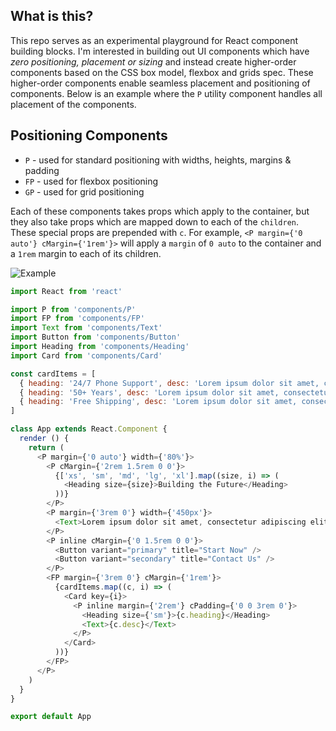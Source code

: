## What is this?

This repo serves as an experimental playground for React component building blocks. I'm interested in building out UI components which have _zero positioning, placement or sizing_ and instead create higher-order components based on the CSS box model, flexbox and grids spec. These higher-order components enable seamless placement and positioning of components. Below is an example where the `P` utility component handles all placement of the components.

## Positioning Components

- `P` - used for standard positioning with widths, heights, margins & padding
- `FP` - used for flexbox positioning
- `GP` - used for grid positioning

Each of these components takes props which apply to the container, but they also take props which are mapped down to each of the `children`. These special props are prepended with `c`. For example, `<P margin={'0 auto'} cMargin={'1rem'}>` will apply a `margin` of `0 auto` to the container and a `1rem` margin to each of its children.

![Example](https://raw.githubusercontent.com/overlay-labs/clocks/master/example.png)

```javascript
import React from 'react'

import P from 'components/P'
import FP from 'components/FP'
import Text from 'components/Text'
import Button from 'components/Button'
import Heading from 'components/Heading'
import Card from 'components/Card'

const cardItems = [
  { heading: '24/7 Phone Support', desc: 'Lorem ipsum dolor sit amet, consectetur adipiscing elit. Nulla in massa maximus, commodo felis vel, ultricies erat. Donec laoreet metus eu ligula rutrum molestie.' },
  { heading: '50+ Years', desc: 'Lorem ipsum dolor sit amet, consectetur adipiscing elit. Nulla in massa maximus, commodo felis vel, ultricies erat. Donec laoreet metus eu ligula rutrum molestie.' },
  { heading: 'Free Shipping', desc: 'Lorem ipsum dolor sit amet, consectetur adipiscing elit. Nulla in massa maximus, commodo felis vel, ultricies erat. Donec laoreet metus eu ligula rutrum molestie.' }
]

class App extends React.Component {
  render () {
    return (
      <P margin={'0 auto'} width={'80%'}>
        <P cMargin={'2rem 1.5rem 0 0'}>
          {['xs', 'sm', 'md', 'lg', 'xl'].map((size, i) => (
            <Heading size={size}>Building the Future</Heading>
          ))}
        </P>
        <P margin={'3rem 0'} width={'450px'}>
          <Text>Lorem ipsum dolor sit amet, consectetur adipiscing elit. Nulla in massa maximus, commodo felis vel, ultricies erat. Donec laoreet metus eu ligula rutrum molestie.</Text>
        </P>
        <P inline cMargin={'0 1.5rem 0 0'}>
          <Button variant="primary" title="Start Now" />
          <Button variant="secondary" title="Contact Us" />
        </P>
        <FP margin={'3rem 0'} cMargin={'1rem'}>
          {cardItems.map((c, i) => (
            <Card key={i}>
              <P inline margin={'2rem'} cPadding={'0 0 3rem 0'}>
                <Heading size={'sm'}>{c.heading}</Heading>
                <Text>{c.desc}</Text>
              </P>
            </Card>
          ))}
        </FP>
      </P>
    )
  }
}

export default App
```
